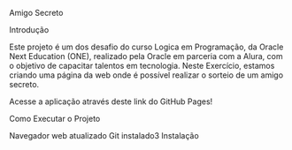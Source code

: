 Amigo Secreto

Introdução

Este projeto é um dos desafio do curso Logica em Programação, da Oracle Next Education (ONE), realizado pela Oracle em parceria com a Alura, com o objetivo de capacitar talentos em tecnologia. Neste Exercício, estamos criando uma página da web onde é possível realizar o sorteio de um amigo secreto.

Acesse a aplicação através deste link do GitHub Pages!

Como Executar o Projeto

Navegador web atualizado
Git instalado3
Instalação

